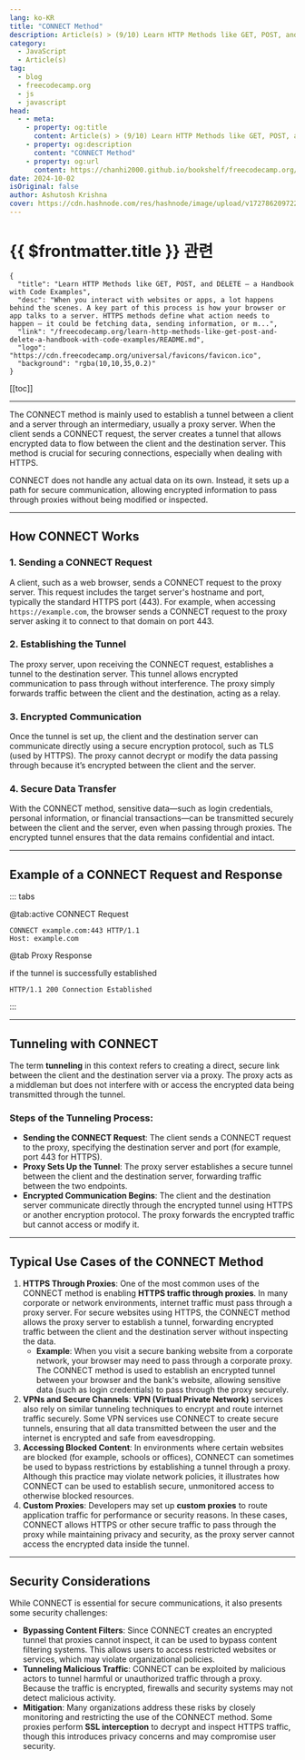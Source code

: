 ```yaml
---
lang: ko-KR
title: "CONNECT Method"
description: Article(s) > (9/10) Learn HTTP Methods like GET, POST, and DELETE – a Handbook with Code Examples 
category:
  - JavaScript
  - Article(s)
tag:
  - blog
  - freecodecamp.org
  - js
  - javascript
head:
  - - meta:
    - property: og:title
      content: Article(s) > (9/10) Learn HTTP Methods like GET, POST, and DELETE – a Handbook with Code Examples
    - property: og:description
      content: "CONNECT Method"
    - property: og:url
      content: https://chanhi2000.github.io/bookshelf/freecodecamp.org/learn-http-methods-like-get-post-and-delete-a-handbook-with-code-examples/connect-method.html
date: 2024-10-02
isOriginal: false
author: Ashutosh Krishna
cover: https://cdn.hashnode.com/res/hashnode/image/upload/v1727862097228/24433377-ebb8-49b5-b0ee-5736f629399d.png
---
```


# {{ $frontmatter.title }} 관련

```component VPCard
{
  "title": "Learn HTTP Methods like GET, POST, and DELETE – a Handbook with Code Examples",
  "desc": "When you interact with websites or apps, a lot happens behind the scenes. A key part of this process is how your browser or app talks to a server. HTTPS methods define what action needs to happen – it could be fetching data, sending information, or m...",
  "link": "/freecodecamp.org/learn-http-methods-like-get-post-and-delete-a-handbook-with-code-examples/README.md",
  "logo": "https://cdn.freecodecamp.org/universal/favicons/favicon.ico",
  "background": "rgba(10,10,35,0.2)"
}
```

[[toc]]

---

<SiteInfo
  name="Learn HTTP Methods like GET, POST, and DELETE – a Handbook with Code Examples"
  desc="When you interact with websites or apps, a lot happens behind the scenes. A key part of this process is how your browser or app talks to a server. HTTPS methods define what action needs to happen – it could be fetching data, sending information, or m..."
  url="https://freecodecamp.org/news/learn-http-methods-like-get-post-and-delete-a-handbook-with-code-examples/"
  logo="https://cdn.freecodecamp.org/universal/favicons/favicon.ico"
  preview="https://cdn.hashnode.com/res/hashnode/image/upload/v1727862097228/24433377-ebb8-49b5-b0ee-5736f629399d.png"/>

The CONNECT method is mainly used to establish a tunnel between a client and a server through an intermediary, usually a proxy server. When the client sends a CONNECT request, the server creates a tunnel that allows encrypted data to flow between the client and the destination server. This method is crucial for securing connections, especially when dealing with HTTPS.

CONNECT does not handle any actual data on its own. Instead, it sets up a path for secure communication, allowing encrypted information to pass through proxies without being modified or inspected.

---

## How CONNECT Works

### 1. Sending a CONNECT Request

A client, such as a web browser, sends a CONNECT request to the proxy server. This request includes the target server's hostname and port, typically the standard HTTPS port (443). For example, when accessing `https://example.com`, the browser sends a CONNECT request to the proxy server asking it to connect to that domain on port 443.

### 2. Establishing the Tunnel

The proxy server, upon receiving the CONNECT request, establishes a tunnel to the destination server. This tunnel allows encrypted communication to pass through without interference. The proxy simply forwards traffic between the client and the destination, acting as a relay.

### 3. Encrypted Communication

Once the tunnel is set up, the client and the destination server can communicate directly using a secure encryption protocol, such as TLS (used by HTTPS). The proxy cannot decrypt or modify the data passing through because it’s encrypted between the client and the server.

### 4. Secure Data Transfer

With the CONNECT method, sensitive data—such as login credentials, personal information, or financial transactions—can be transmitted securely between the client and the server, even when passing through proxies. The encrypted tunnel ensures that the data remains confidential and intact.

---

## Example of a CONNECT Request and Response

::: tabs

@tab:active CONNECT Request

```
CONNECT example.com:443 HTTP/1.1
Host: example.com
```

@tab Proxy Response

if the tunnel is successfully established

```
HTTP/1.1 200 Connection Established
```

:::

---

## Tunneling with CONNECT

The term **tunneling** in this context refers to creating a direct, secure link between the client and the destination server via a proxy. The proxy acts as a middleman but does not interfere with or access the encrypted data being transmitted through the tunnel.

### Steps of the Tunneling Process:

- **Sending the CONNECT Request**: The client sends a CONNECT request to the proxy, specifying the destination server and port (for example, port 443 for HTTPS).
- **Proxy Sets Up the Tunnel**: The proxy server establishes a secure tunnel between the client and the destination server, forwarding traffic between the two endpoints.
- **Encrypted Communication Begins**: The client and the destination server communicate directly through the encrypted tunnel using HTTPS or another encryption protocol. The proxy forwards the encrypted traffic but cannot access or modify it.

---

## Typical Use Cases of the CONNECT Method

1. **HTTPS Through Proxies**: One of the most common uses of the CONNECT method is enabling **HTTPS traffic through proxies**. In many corporate or network environments, internet traffic must pass through a proxy server. For secure websites using HTTPS, the CONNECT method allows the proxy server to establish a tunnel, forwarding encrypted traffic between the client and the destination server without inspecting the data.
    - **Example**: When you visit a secure banking website from a corporate network, your browser may need to pass through a corporate proxy. The CONNECT method is used to establish an encrypted tunnel between your browser and the bank's website, allowing sensitive data (such as login credentials) to pass through the proxy securely.
2. **VPNs and Secure Channels**: **VPN (Virtual Private Network)** services also rely on similar tunneling techniques to encrypt and route internet traffic securely. Some VPN services use CONNECT to create secure tunnels, ensuring that all data transmitted between the user and the internet is encrypted and safe from eavesdropping.
3. **Accessing Blocked Content**: In environments where certain websites are blocked (for example, schools or offices), CONNECT can sometimes be used to bypass restrictions by establishing a tunnel through a proxy. Although this practice may violate network policies, it illustrates how CONNECT can be used to establish secure, unmonitored access to otherwise blocked resources.
4. **Custom Proxies**: Developers may set up **custom proxies** to route application traffic for performance or security reasons. In these cases, CONNECT allows HTTPS or other secure traffic to pass through the proxy while maintaining privacy and security, as the proxy server cannot access the encrypted data inside the tunnel.

---

## Security Considerations

While CONNECT is essential for secure communications, it also presents some security challenges:

- **Bypassing Content Filters**: Since CONNECT creates an encrypted tunnel that proxies cannot inspect, it can be used to bypass content filtering systems. This allows users to access restricted websites or services, which may violate organizational policies.
- **Tunneling Malicious Traffic**: CONNECT can be exploited by malicious actors to tunnel harmful or unauthorized traffic through a proxy. Because the traffic is encrypted, firewalls and security systems may not detect malicious activity.
- **Mitigation**: Many organizations address these risks by closely monitoring and restricting the use of the CONNECT method. Some proxies perform **SSL interception** to decrypt and inspect HTTPS traffic, though this introduces privacy concerns and may compromise user security.